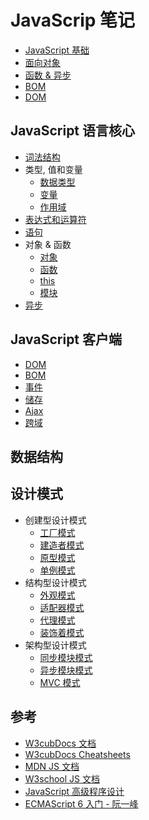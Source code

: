 # JavaScrip 笔记

- [JavaScript 基础](./基础知识/JS基础.md)
- [面向对象](./基础知识/面向对象.md)
- [函数 & 异步](./基础知识/函数.md)
- [BOM](./基础知识/BOM.md)
- [DOM](./基础知识/DOM.md)

## JavaScript 语言核心

- [词法结构]()
- 类型, 值和变量
  - [数据类型](./语言核心/类型_值_变量/数据类型.md)
  - [变量](./语言核心/类型_值_变量/变量.md)
  - [作用域](./语言核心/类型_值_变量/作用域.md)
- [表达式和运算符]()
- [语句]()
- 对象 & 函数
  - [对象](./语言核心/对象_函数/对象.md)
  - [函数](./语言核心/对象_函数/函数.md)
  - [this](./语言核心/对象_函数/this.md)
  - [模块](./语言核心/对象_函数/模块.md)
- [异步](./语言核心/异步/异步.md)

## JavaScript 客户端

- [DOM](./客户端/DOM.md)
- [BOM](./客户端/BOM.md)
- [事件](./客户端/事件.md)
- [储存](./客户端/储存.md)
- [Ajax](./客户端/ajax.md)
- [跨域](./客户端/跨域.md)

## 数据结构

## 设计模式

- 创建型设计模式
  - [工厂模式](./设计模式/创建型/工厂模式.md)
  - [建造者模式](./设计模式/创建型/建造者模式.md)
  - [原型模式](./设计模式/创建型/原型模式.md)
  - [单例模式](./设计模式/创建型/单例模式.md)
- 结构型设计模式
  - [外观模式](./设计模式/结构型/外观模式.md)
  - [适配器模式](./设计模式/结构型/适配器模式.md)
  - [代理模式](./设计模式/结构型/代理模式.md)
  - [装饰着模式](./设计模式/结构型/装饰着模式.md)
- 架构型设计模式
  - [同步模块模式](./设计模式/架构型/同步模块模式.md)
  - [异步模块模式](./设计模式/架构型/异步模块模式.md)
  - [MVC 模式](./设计模式/架构型/mvc模式.md)

## 参考

- [W3cubDocs 文档](https://docs.w3cub.com/)
- [W3cubDocs Cheatsheets](https://docs.w3cub.com/cheatsheets/)
- [MDN JS 文档](https://developer.mozilla.org/zh-CN/docs/Web/JavaScript/Reference/Global_Objects)
- [W3school JS 文档](http://www.w3school.com.cn/jsref/index.asp)
- [JavaScript 高级程序设计](http://www.ituring.com.cn/book/946)
- [ECMAScript 6 入门 - 阮一峰](http://es6.ruanyifeng.com/)
